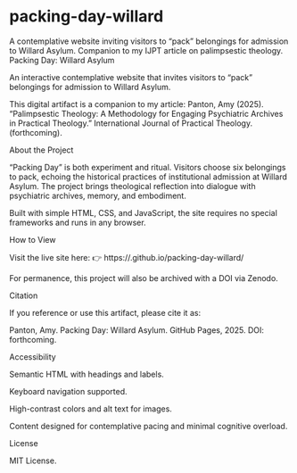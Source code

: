 # packing-day-willard
A contemplative website inviting visitors to “pack” belongings for admission to Willard Asylum. Companion to my IJPT article on palimpsestic theology.
Packing Day: Willard Asylum

An interactive contemplative website that invites visitors to “pack” belongings for admission to Willard Asylum.

This digital artifact is a companion to my article:
Panton, Amy (2025). “Palimpsestic Theology: A Methodology for Engaging Psychiatric Archives in Practical Theology.” International Journal of Practical Theology. (forthcoming).

About the Project

“Packing Day” is both experiment and ritual. Visitors choose six belongings to pack, echoing the historical practices of institutional admission at Willard Asylum. The project brings theological reflection into dialogue with psychiatric archives, memory, and embodiment.

Built with simple HTML, CSS, and JavaScript, the site requires no special frameworks and runs in any browser.

How to View

Visit the live site here:
👉 https://<your-username>.github.io/packing-day-willard/

For permanence, this project will also be archived with a DOI via Zenodo.

Citation

If you reference or use this artifact, please cite it as:

Panton, Amy. Packing Day: Willard Asylum. GitHub Pages, 2025. DOI: forthcoming.

Accessibility

Semantic HTML with headings and labels.

Keyboard navigation supported.

High-contrast colors and alt text for images.

Content designed for contemplative pacing and minimal cognitive overload.

License

MIT License.
